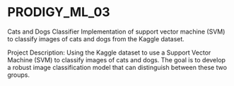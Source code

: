 # PRODIGY_ML_03
Cats and Dogs Classifier
Implementation of support vector machine (SVM) to classify images of cats and dogs from the Kaggle dataset.

Project Description: Using the Kaggle dataset to use a Support Vector Machine (SVM) to classify images of cats and dogs. The goal is to develop a robust image classification model that can distinguish between these two groups.
